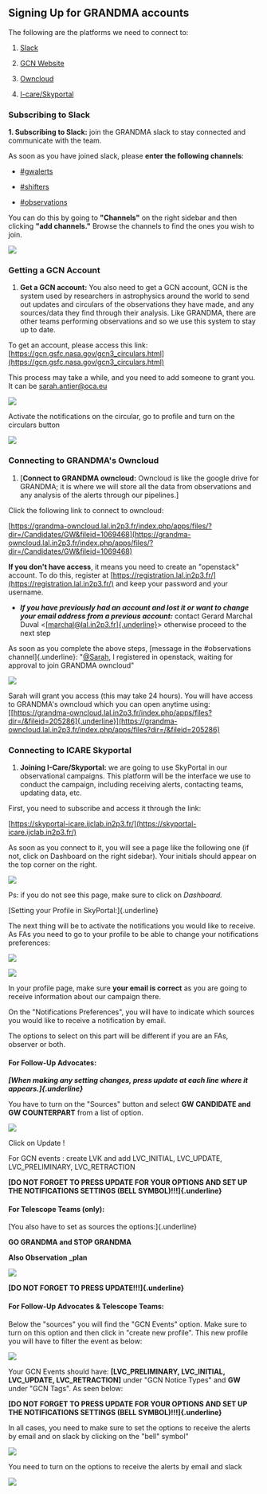 
## Signing Up for GRANDMA accounts

The following are the platforms we need to connect to:

1.  [Slack](#subscribing-to-slack)

2.  [GCN Website](#getting-a-gcn-account)

3.  [Owncloud](#connecting-to-grandmas-owncloud)

4.  [I-care/Skyportal](#connecting-to-icare-skyportal)

### Subscribing to Slack

**1. Subscribing to Slack:** join the GRANDMA
slack to stay connected and communicate with the team.

As soon as you have joined slack, please **enter the following
channels**:

-   [#gwalerts](https://grandmagroupe.slack.com/archives/CFRQQEV6W)

-   [#shifters](https://grandmagroupe.slack.com/archives/CH1MM2D4H)

-   [#observations](https://grandmagroupe.slack.com/archives/C0339NGQBNK)

You can do this by going to **"Channels"** on the right sidebar and then
clicking **"add channels."** Browse the channels to find the ones you
wish to join.

![](./media/image22.png)

### Getting a GCN Account

1.  **Get a GCN account:** You also need to get a GCN account, GCN is
    the system used by researchers in astrophysics around the world to
    send out updates and circulars of the observations they have made,
    and any sources/data they find through their analysis. Like GRANDMA,
    there are other teams performing observations and so we use this
    system to stay up to date.

To get an account, please access this link:
[https://gcn.gsfc.nasa.gov/gcn3_circulars.html](https://gcn.gsfc.nasa.gov/gcn3_circulars.html)

This process may take a while, and you need to add someone to grant you.
It can be
[sarah.antier@oca.eu](mailto:sarah.antier@oca.eu)

![](./media/image18.png)

Activate the notifications on the circular, go to profile and turn on
the circulars button

![](./media/image2.png)


### Connecting to GRANDMA's Owncloud

1.  [**Connect to GRANDMA owncloud:** Owncloud is like the google drive
    for GRANDMA; it is where we will store all the data from
    observations and any analysis of the alerts through our
    pipelines.]

Click the following link to connect to owncloud:

[https://grandma-owncloud.lal.in2p3.fr/index.php/apps/files/?dir=/Candidates/GW&fileid=1069468](https://grandma-owncloud.lal.in2p3.fr/index.php/apps/files/?dir=/Candidates/GW&fileid=1069468)

**If you don't have access**, it means you need to create an
"openstack" account. To do this, register at
[https://registration.lal.in2p3.fr/](https://registration.lal.in2p3.fr/)
and keep your password and your username.

-   ***If you have previously had an account and lost it or want to
    change your email address from a previous account:*** contact Gerard
    Marchal Duval
    \<[[marchal@lal.in2p3.fr]{.underline}](mailto:marchal@lal.in2p3.fr)\>
    otherwise proceed to the next step

As soon as you complete the above steps, [message in the #observations
channel]{.underline}:
"[@Sarah](https://grandmagroupe.slack.com/team/UFR2W0MQQ),
I registered in openstack, waiting for approval to join GRANDMA
owncloud"

![](./media/image11.png)

Sarah will grant you access (this may take 24 hours). You will have
access to GRANDMA's owncloud which you can open anytime using:
[[https://grandma-owncloud.lal.in2p3.fr/index.php/apps/files?dir=/&fileid=205286]{.underline}](https://grandma-owncloud.lal.in2p3.fr/index.php/apps/files?dir=/&fileid=205286)


### Connecting to ICARE Skyportal

1.  **Joining I-Care/Skyportal:** we are going to use SkyPortal in our
    observational campaigns. This platform will be the interface we use
    to conduct the campaign, including receiving alerts, contacting
    teams, updating data, etc.

First, you need to subscribe and access it through the link:

[https://skyportal-icare.ijclab.in2p3.fr/](https://skyportal-icare.ijclab.in2p3.fr/)

As soon as you connect to it, you will see a page like the following one
(if not, click on Dashboard on the right sidebar). Your initials should
appear on the top corner on the right.

![](./media/image5.png)

Ps: if you do not see this page, make sure to click on *Dashboard.*

[Setting your Profile in SkyPortal:]{.underline}

The next thing will be to activate the notifications you would like to
receive. As FAs you need to go to your profile to be able to change your
notifications preferences:

![](./media/image7.png)

![](./media/image15.png)

In your profile page, make sure **your email is correct** as you are
going to receive information about our campaign there.

On the "Notifications Preferences", you will have to indicate which
sources you would like to receive a notification by email.

The options to select on this part will be different if you are an FAs,
observer or both.


#### For Follow-Up Advocates:

***[When making any setting changes, press update at each line where it
appears.]{.underline}***

You have to turn on the "Sources" button and select **GW CANDIDATE and
GW COUNTERPART** from a list of option.

![](./media/image4.png)

Click on Update !

For GCN events : create LVK and add LVC_INITIAL, LVC_UPDATE,
LVC_PRELIMINARY, LVC_RETRACTION

**[DO NOT FORGET TO PRESS UPDATE FOR YOUR OPTIONS AND SET UP THE
NOTIFICATIONS SETTINGS (BELL SYMBOL)!!!]{.underline}**

#### For Telescope Teams (only):

[You also have to set as sources the options:]{.underline}

**GO GRANDMA and STOP GRANDMA**

**Also Observation \_plan**

![](./media/image4.png)

**[DO NOT FORGET TO PRESS UPDATE!!!]{.underline}**

#### For Follow-Up Advocates & Telescope Teams:

Below the "sources" you will find the "GCN Events" option. Make sure to
turn on this option and then click in "create new profile". This new
profile you will have to filter the event as below:

![](./media/image1.png)

Your GCN Events should have: **[LVC_PRELIMINARY, LVC_INITIAL,
LVC_UPDATE, LVC_RETRACTION]** under "GCN Notice Types" and **GW**
under "GCN Tags". As seen below:

**[DO NOT FORGET TO PRESS UPDATE FOR YOUR OPTIONS AND SET UP THE
NOTIFICATIONS SETTINGS (BELL SYMBOL)!!!]{.underline}**

In all cases, you need to make sure to set the options to receive the
alerts by email and on slack by clicking on the "bell" symbol"

![](./media/image20.png)

You need to turn on the options to receive the alerts by email and
slack

![](./media/image19.png)


